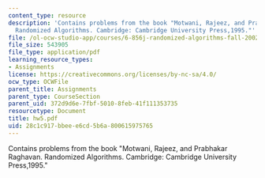 ```yaml
---
content_type: resource
description: 'Contains problems from the book "Motwani, Rajeez, and Prabhakar Raghavan.
  Randomized Algorithms. Cambridge: Cambridge University Press,1995."'
file: /ol-ocw-studio-app/courses/6-856j-randomized-algorithms-fall-2002/28c1c917bbeee6cd5b6a800615975765_hw5.pdf
file_size: 543905
file_type: application/pdf
learning_resource_types:
- Assignments
license: https://creativecommons.org/licenses/by-nc-sa/4.0/
ocw_type: OCWFile
parent_title: Assignments
parent_type: CourseSection
parent_uid: 372d9d6e-7fbf-5010-8feb-41f111353735
resourcetype: Document
title: hw5.pdf
uid: 28c1c917-bbee-e6cd-5b6a-800615975765
---
```

Contains problems from the book "Motwani, Rajeez, and Prabhakar Raghavan. Randomized Algorithms. Cambridge: Cambridge University Press,1995."